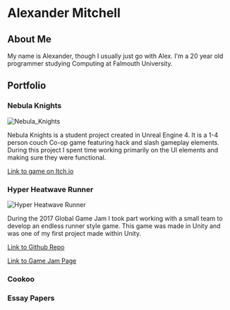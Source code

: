 # Alexander Mitchell

## About Me

My name is Alexander, though I usually just go with Alex. I'm a 20 year old programmer studying Computing at Falmouth University.


## Portfolio

### Nebula Knights

![Nebula_Knights](https://github.com/Herro-Sama/herro-sama.github.io/blob/master/BasiliskTeamPhoto.jpg?raw=true)

Nebula Knights is a student project created in Unreal Engine 4. It is a 1-4 person couch Co-op game featuring hack and slash gameplay elements. During this project I spent time working primarily on the UI elements and making sure they were functional.

[Link to game on Itch.io](https://basiliskstudios.itch.io/nebula-knights)

### Hyper Heatwave Runner

![Hyper Heatwave Runner](https://github.com/Herro-Sama/herro-sama.github.io/blob/master/HyperHeatwaveExampleIMG.PNG?raw=true)

During the 2017 Global Game Jam I took part working with a small team to develop an endless runner style game. This game was made in Unity and was one of my first project made within Unity.

[Link to Github Repo](https://github.com/Herro-Sama/Freelancer_Runner)

[Link to Game Jam Page](https://globalgamejam.org/2017/games/hyper-heatwave-runner)

### Cookoo




### Essay Papers


